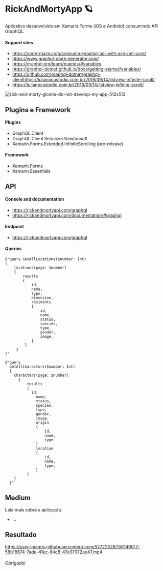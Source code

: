 # RickAndMortyApp :ringed_planet:
Aplicativo desenvolvido em Xamarin.Forms (iOS e Android) consumindo API GraphQL.
#### Support sites
- https://code-maze.com/consume-graphql-api-with-asp-net-core/
- https://www.graphql-code-generator.com/
- https://graphql.org/learn/queries/#variables
- https://graphql-dotnet.github.io/docs/getting-started/variables/
- https://github.com/graphql-dotnet/graphql-clienthttps://julianocustodio.com.br/2018/09/14/listview-infinite-scroll/
- https://julianocustodio.com.br/2018/09/14/listview-infinite-scroll/

![rick-and-morty-glootie-do-not-develop-my-app-512x512](https://user-images.githubusercontent.com/52722526/159149086-2056829d-dd14-4f32-8134-814016142fe2.png)

## Plugins e Framework
#### Plugins

- GraphQL.Client
- GraphQL.Client.Serializer.Newtonsoft
- Xamarin.Forms.Extended.InfiniteScrolling (pre-release)

#### Framework
- Xamarin.Forms
- Xamarin.Essentials

## API
#### Console and documentation
- https://rickandmortyapi.com/graphql
- https://rickandmortyapi.com/documentation/#graphql

#### Endpoint
- https://rickandmortyapi.com/graphql

#### Queries
```
@"query GetAllLocations($number: Int)
{
    locations(page: $number)
    {
        results
        {
            id,
            name,
            type,
            dimension,
            residents
            {
                id,
                name,
                status,
                species,
                type,
                gender,
                image,
            }
         }
     }
}"
```

```
@"query
  GetAllCharacters($number: Int)
  {
    characters(page: $number)
      {
          results
          {
            id,
              name,
              status,
              species,
              type,
              gender,
              image,
              origin
              {  
                  id,
                  name,
                  type
              }
              location
              {
                  id,
                  name,
                  type,
              }
          }
    }
  }"
```

## Medium
Leia mais sobre a aplicação.
- ...

## Resultado
https://user-images.githubusercontent.com/52722526/159149017-58b18674-7ade-41ec-84c8-47e07072ee47.mp4

###### Obrigado!
